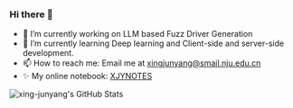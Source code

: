### Hi there 👋

<!--
**xing-junyang/xing-junyang** is a ✨ _special_ ✨ repository because its `README.md` (this file) appears on your GitHub profile.

Here are some ideas to get you started:

- 🔭 I’m currently working on ...
- 🌱 I’m currently learning ...
- 👯 I’m looking to collaborate on ...
- 🤔 I’m looking for help with ...
- 💬 Ask me about ...
- 📫 How to reach me: ...
- 😄 Pronouns: ...
- ⚡ Fun fact: ...
-->
- 🔭 I’m currently working on LLM based Fuzz Driver Generation
- 🌱 I’m currently learning Deep learning and Client-side and server-side development.
- 📫 How to reach me: Email me at xingjunyang@smail.nju.edu.cn
- ✨ My online notebook: [XJYNOTES](https://www.xjynotes.top)

<img src="https://github-readme-stats.vercel.app/api/top-langs/?username=xing-junyang&theme=default&show_icons=true&hide_border=true&layout=compact&langs_count=6" alt="xing-junyang's GitHub Stats" />
